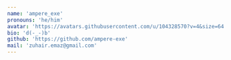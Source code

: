 ```yaml
---
name: 'ampere_exe'
pronouns: 'he/him'
avatar: 'https://avatars.githubusercontent.com/u/104328570?v=4&size=64'
bio: 'd(-_-)b'
github: 'https://github.com/ampere-exe'
mail: 'zuhair.emaz@gmail.com'
---
```

